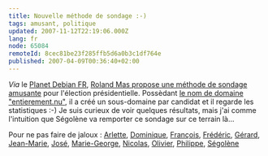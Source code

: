 ```yaml
---
title: Nouvelle méthode de sondage :-)
tags: amusant, politique
updated: 2007-11-12T22:19:06.000Z
lang: fr
node: 65084
remoteId: 8cec81be23f285ffb5d6a0b3c1df764e
published: 2007-04-09T00:36:40+02:00
---
```

 
*Via* le [Planet Debian FR](http://planet-fr.debian.net/), [Roland Mas propose une méthode de sondage amusante](http://roland.entierement.nu/blog/2007/04/08/debut-de-campagne.html) pour l'élection présidentielle. Possèdant [le nom de domaine &quot;entierement.nu&quot;](http://www.entierement.nu/), il a créé un sous-domaine par candidat et il regarde les statistiques :-) Je suis curieux de voir quelques résultats, mais j'ai comme l'intuition que Ségolène va remporter ce sondage sur ce terrain là...

 
Pour ne pas faire de jaloux : [Arlette](http://arlette.entierement.nu/), [Dominique](http://dominique.entierement.nu/), [François](http://francois.entierement.nu/), [Frédéric](http://frederic.entierement.nu/), [Gérard](http://gerard.entierement.nu/), [Jean-Marie](http://jean-marie.entierement.nu/), [José](http://jose.entierement.nu/), [Marie-George](http://marie-george.entierement.nu/), [Nicolas](http://nicolas.entierement.nu/), [Olivier](http://olivier.entierement.nu/), [Philippe](http://philippe.entierement.nu/), [Ségolène](http://segolene.entierement.nu/)

